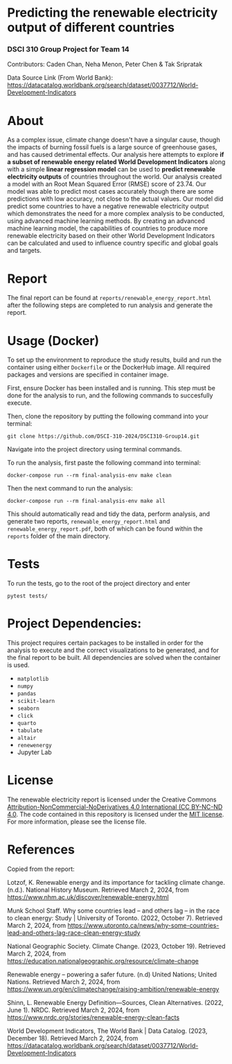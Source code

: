 # Predicting the renewable electricity output of different countries
### DSCI 310 Group Project for Team 14
Contributors: Caden Chan, Neha Menon, Peter Chen & Tak Sripratak

Data Source Link (From World Bank): https://datacatalog.worldbank.org/search/dataset/0037712/World-Development-Indicators

# About
As a complex issue, climate change doesn't have a singular cause, though the impacts of burning fossil fuels is a large source of greenhouse gases, and has caused detrimental effects. Our analysis here attempts to explore **if a subset of renewable energy related World Development Indicators** along with a simple **linear regression model** can be used to **predict renewable electricity outputs** of countries throughout the world. Our analysis created a model with an Root Mean Squared Error (RMSE) score of 23.74. Our model was able to predict most cases accurately though there are some predictions with low accuracy, not close to the actual values. Our model did predict some countries to have a negative renewable electricity output which demonstrates the need for a more complex analysis to be conducted, using advanced machine learning methods. By creating an advanced machine learning model, the capabilities of countries to produce more renewable electricity based on their other World Development Indicators can be calculated and used to influence country specific and global goals and targets.

# Report
The final report can be found at `reports/renewable_energy_report.html` after the following steps are completed to run analysis and generate the report. 

# Usage (Docker)

To set up the environment to reproduce the study results, build and run the container using either `Dockerfile` or the DockerHub image. All required packages and versions are specified in container image. 

First, ensure Docker has been installed and is running. This step must be done for the analysis to run, and the following commands to succesfully execute. 

Then, clone the repository by putting the following command into your terminal: 
```
git clone https://github.com/DSCI-310-2024/DSCI310-Group14.git

```

Navigate into the project directory using terminal commands. 

To run the analysis, first paste the following command into terminal:

```
docker-compose run --rm final-analysis-env make clean

```
Then the next command to run the analysis:

```
docker-compose run --rm final-analysis-env make all

```

This should automatically read and tidy the data, perform analysis, and generate two reports, `renewable_energy_report.html` and `renewable_energy_report.pdf`, both of which can be found within the `reports` folder of the main directory.

# Tests

To run the tests, go to the root of the project directory and enter 
```
pytest tests/

```
# Project Dependencies: 
This project requires certain packages to be installed in order for the analysis to execute and the correct visualizations to be generated, and for the final report to be built. All dependencies are solved when the container is used. 

- `matplotlib`
- `numpy`
- `pandas`
- `scikit-learn`
- `seaborn`
- `click`
- `quarto`
- `tabulate`
-  `altair`
- `renewenergy`
- Jupyter Lab


# License

The renewable electricity report is licensed under the Creative Commons [Attribution-NonCommercial-NoDerivatives 4.0 International (CC BY-NC-ND 4.0](https://creativecommons.org/licenses/by-nc-nd/4.0/). The code contained in this repository is licensed under the [MIT license](https://opensource.org/licenses/MIT). For more information, please see the license file. 


# References

Copied from the report: 

Lotzof, K. Renewable energy and its importance for tackling climate change. (n.d.). National History Museum. Retrieved March 2, 2024, from https://www.nhm.ac.uk/discover/renewable-energy.html

Munk School Staff. Why some countries lead – and others lag – in the race to clean energy: Study | University of Toronto. (2022, October 7). Retrieved March 2, 2024, from https://www.utoronto.ca/news/why-some-countries-lead-and-others-lag-race-clean-energy-study

National Geographic Society. Climate Change. (2023, October 19). Retrieved March 2, 2024, from https://education.nationalgeographic.org/resource/climate-change

Renewable energy – powering a safer future. (n.d) United Nations; United Nations. Retrieved March 2, 2024, from https://www.un.org/en/climatechange/raising-ambition/renewable-energy

Shinn, L. Renewable Energy Definition—Sources, Clean Alternatives. (2022, June 1). NRDC.   Retrieved March 2, 2024, from https://www.nrdc.org/stories/renewable-energy-clean-facts

World Development Indicators, The World Bank | Data Catalog. (2023, December 18). Retrieved March 2, 2024, from https://datacatalog.worldbank.org/search/dataset/0037712/World-Development-Indicators
